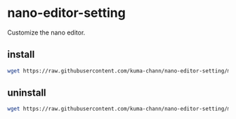 # nano-editor-setting
Customize the nano editor.


## install
```sh
wget https://raw.githubusercontent.com/kuma-chann/nano-editor-setting/main/install.sh
```


## uninstall
```sh
wget https://raw.githubusercontent.com/kuma-chann/nano-editor-setting/main/uninstall.sh
```
